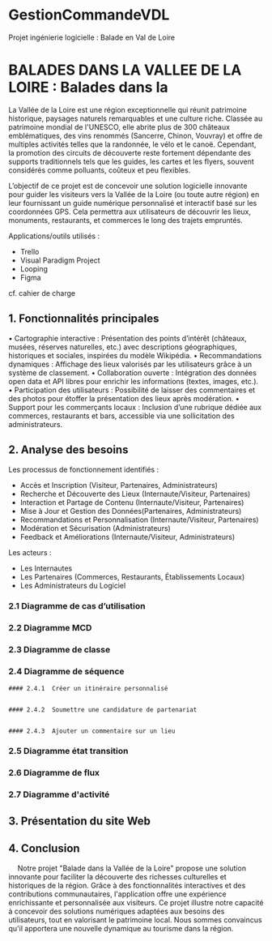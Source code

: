 # GestionCommandeVDL
Projet ingénierie logicielle : Balade en Val de Loire

# BALADES DANS LA VALLEE DE LA LOIRE : Balades dans la

La Vallée de la Loire est une région exceptionnelle qui réunit patrimoine historique, paysages naturels remarquables et une culture riche. Classée au patrimoine mondial de l'UNESCO, elle abrite plus de 300 châteaux emblématiques, des vins renommés (Sancerre, Chinon, Vouvray) et offre de multiples activités telles que la randonnée, le vélo et le canoë.
Cependant, la promotion des circuits de découverte reste fortement dépendante des supports traditionnels tels que les guides, les cartes et les flyers, souvent considérés comme polluants, coûteux et peu flexibles.
 
 L’objectif de ce projet est de concevoir une solution logicielle innovante pour guider les visiteurs vers la Vallée de la Loire (ou toute autre région) en leur fournissant un guide numérique personnalisé et interactif basé sur les coordonnées GPS. Cela permettra aux utilisateurs de découvrir les lieux, monuments, restaurants, et commerces le long des trajets empruntés.

Applications/outils utilisés :
- Trello
- Visual Paradigm Project
- Looping
- Figma

cf. cahier de charge


## 1. Fonctionnalités principales
•	Cartographie interactive : Présentation des points d’intérêt (châteaux, musées, réserves naturelles, etc.) avec descriptions géographiques, historiques et sociales, inspirées du modèle Wikipédia.
•	Recommandations dynamiques : Affichage des lieux valorisés par les utilisateurs grâce à un système de classement.
•	Collaboration ouverte : Intégration des données open data et API libres pour enrichir les informations (textes, images, etc.).
•	Participation des utilisateurs : Possibilité de laisser des commentaires et des photos pour étoffer la présentation des lieux après modération.
•	Support pour les commerçants locaux : Inclusion d’une rubrique dédiée aux commerces, restaurants et bars, accessible via une sollicitation des administrateurs.


## 2. Analyse des besoins

Les processus de fonctionnement identifiés :
- Accès et Inscription (Visiteur, Partenaires, Administrateurs)
- Recherche et Découverte des Lieux (Internaute/Visiteur, Partenaires)
- Interaction et Partage de Contenu (Internaute/Visiteur, Partenaires)
- Mise à Jour et Gestion des Données(Partenaires, Administrateurs)
- Recommandations et Personnalisation (Internaute/Visiteur, Partenaires)
- Modération et Sécurisation (Administrateurs)
- Feedback et Améliorations (Internaute/Visiteur, Administrateurs)

Les acteurs :
- Les Internautes
- Les Partenaires (Commerces, Restaurants, Établissements Locaux)
- Les Administrateurs du Logiciel	


### 2.1 Diagramme de cas d’utilisation

### 2.2 Diagramme MCD

### 2.3 Diagramme de classe

### 2.4 Diagramme de séquence
	#### 2.4.1	Créer un itinéraire personnalisé


	#### 2.4.2	Soumettre une candidature de partenariat


	#### 2.4.3	Ajouter un commentaire sur un lieu

### 2.5 Diagramme état transition

### 2.6 Diagramme de flux

### 2.7 Diagramme d'activité

## 3. Présentation du site Web

## 4. Conclusion
 
Notre projet "Balade dans la Vallée de la Loire" propose une solution innovante pour faciliter la découverte des richesses culturelles et historiques de la région. Grâce à des fonctionnalités interactives et des contributions communautaires, l'application offre une expérience enrichissante et personnalisée aux visiteurs.
Ce projet illustre notre capacité à concevoir des solutions numériques adaptées aux besoins des utilisateurs, tout en valorisant le patrimoine local. Nous sommes convaincus qu'il apportera une nouvelle dynamique au tourisme dans la région.
